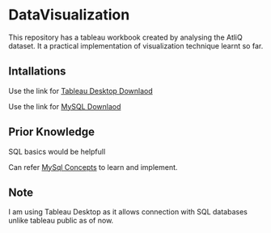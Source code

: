 # DataVisualization
This repository has a tableau workbook created by analysing the AtliQ dataset. It a practical implementation of visualization technique learnt so far.

## Intallations
Use the link for [Tableau Desktop Downlaod](https://www.tableau.com/products/desktop/download) 

Use the link for [MySQL Downlaod](https://www.mysql.com/downloads/)

## Prior Knowledge 
SQL basics would be helpfull 

Can refer [MySql Concepts](https://www.tutorialspoint.com/mysql/index.htm) to learn and implement.

## Note 
I am using Tableau Desktop as it allows connection with SQL databases unlike tableau public as of now.

